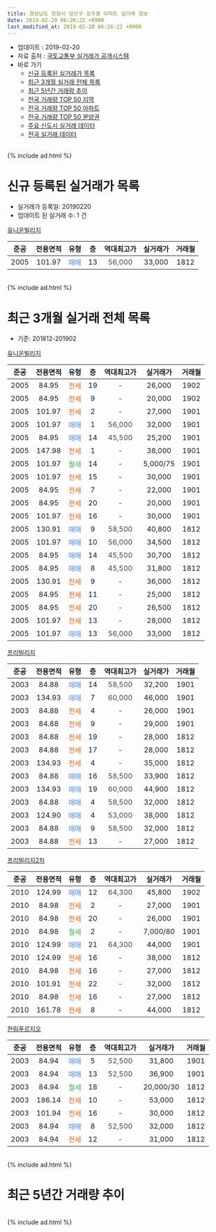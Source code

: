 ```yaml
---
title: 경상남도 창원시 성산구 성주동 아파트 실거래 정보
date: 2019-02-20 06:26:22 +0900
last_modified_at: 2019-02-20 06:26:22 +0900
---
```


* 업데이트 : 2019-02-20
* 자료 출처 : [국토교통부 실거래가 공개시스템](http://rt.molit.go.kr)
* 바로 가기
    * [신규 등록된 실거래가 목록](#신규-등록된-실거래가-목록)
    * [최근 3개월 실거래 전체 목록](#최근-3개월-실거래-전체-목록)
    * [최근 5년간 거래량 추이](#최근-5년간-거래량-추이)
    * [전국 거래량 TOP 50 지역](https://inasie.github.io/apt-trade-info/최근-3개월-전국에서-가장-거래가-많이-발생한-지역)
    * [전국 거래량 TOP 50 아파트](https://inasie.github.io/apt-trade-info/최근-3개월-전국에서-가장-거래가-많이-발생한-아파트)
    * [전국 거래량 TOP 50 분양권](https://inasie.github.io/apt-trade-info/최근-3개월-전국에서-가장-거래가-많이-발생한-분양권)
    * [주요 신도시 실거래 데이터](https://inasie.github.io/apt-trade-info/주요-신도시)
    * [전국 실거래 데이터](https://inasie.github.io/apt-trade-info/전국)
<br>
{% include ad.html %}
<br>

# 신규 등록된 실거래가 목록
* 실거래가 등록일: 20190220
* 업데이트 된 실거래 수: 1 건


[유니온빌리지](https://search.naver.com/search.naver?query=%EA%B2%BD%EC%83%81%EB%82%A8%EB%8F%84+%EC%B0%BD%EC%9B%90%EC%8B%9C+%EC%84%B1%EC%82%B0%EA%B5%AC+%EC%84%B1%EC%A3%BC%EB%8F%99+%EC%9C%A0%EB%8B%88%EC%98%A8%EB%B9%8C%EB%A6%AC%EC%A7%80)

|준공|전용면적|유형|층|역대최고가|실거래가|거래월|
|:---:|:---:|:---:|:---:|:---:|:---:|:---:|
|2005|101.97|<span style="color:#4285f3">매매</span>|13|<span style="color:#444444">56,000</span>|33,000|1812|


<br>
{% include ad.html %}
<br>

# 최근 3개월 실거래 전체 목록
* 기준: 201812-201902


[유니온빌리지](https://search.naver.com/search.naver?query=%EA%B2%BD%EC%83%81%EB%82%A8%EB%8F%84+%EC%B0%BD%EC%9B%90%EC%8B%9C+%EC%84%B1%EC%82%B0%EA%B5%AC+%EC%84%B1%EC%A3%BC%EB%8F%99+%EC%9C%A0%EB%8B%88%EC%98%A8%EB%B9%8C%EB%A6%AC%EC%A7%80)

|준공|전용면적|유형|층|역대최고가|실거래가|거래월|
|:---:|:---:|:---:|:---:|:---:|:---:|:---:|
|2005|84.95|<span style="color:#ff5a00">전세</span>|19|<span style="color:#444444">-</span>|26,000|1902|
|2005|84.95|<span style="color:#ff5a00">전세</span>|9|<span style="color:#444444">-</span>|20,000|1902|
|2005|101.97|<span style="color:#ff5a00">전세</span>|2|<span style="color:#444444">-</span>|27,000|1901|
|2005|101.97|<span style="color:#4285f3">매매</span>|1|<span style="color:#444444">56,000</span>|32,000|1901|
|2005|84.95|<span style="color:#4285f3">매매</span>|14|<span style="color:#444444">45,500</span>|25,200|1901|
|2005|147.98|<span style="color:#ff5a00">전세</span>|1|<span style="color:#444444">-</span>|38,000|1901|
|2005|101.97|<span style="color:#34a853">월세</span>|14|<span style="color:#444444">-</span>|5,000/75|1901|
|2005|101.97|<span style="color:#ff5a00">전세</span>|15|<span style="color:#444444">-</span>|30,000|1901|
|2005|84.95|<span style="color:#ff5a00">전세</span>|7|<span style="color:#444444">-</span>|22,000|1901|
|2005|84.95|<span style="color:#ff5a00">전세</span>|20|<span style="color:#444444">-</span>|20,000|1901|
|2005|101.97|<span style="color:#ff5a00">전세</span>|16|<span style="color:#444444">-</span>|30,000|1901|
|2005|130.91|<span style="color:#4285f3">매매</span>|9|<span style="color:#444444">58,500</span>|40,800|1812|
|2005|101.97|<span style="color:#4285f3">매매</span>|10|<span style="color:#444444">56,000</span>|34,500|1812|
|2005|84.95|<span style="color:#4285f3">매매</span>|14|<span style="color:#444444">45,500</span>|30,700|1812|
|2005|84.95|<span style="color:#4285f3">매매</span>|8|<span style="color:#444444">45,500</span>|31,800|1812|
|2005|130.91|<span style="color:#ff5a00">전세</span>|9|<span style="color:#444444">-</span>|36,000|1812|
|2005|84.95|<span style="color:#ff5a00">전세</span>|11|<span style="color:#444444">-</span>|25,000|1812|
|2005|84.95|<span style="color:#ff5a00">전세</span>|20|<span style="color:#444444">-</span>|26,500|1812|
|2005|101.97|<span style="color:#ff5a00">전세</span>|13|<span style="color:#444444">-</span>|28,000|1812|
|2005|101.97|<span style="color:#4285f3">매매</span>|13|<span style="color:#444444">56,000</span>|33,000|1812|

[프리빌리지](https://search.naver.com/search.naver?query=%EA%B2%BD%EC%83%81%EB%82%A8%EB%8F%84+%EC%B0%BD%EC%9B%90%EC%8B%9C+%EC%84%B1%EC%82%B0%EA%B5%AC+%EC%84%B1%EC%A3%BC%EB%8F%99+%ED%94%84%EB%A6%AC%EB%B9%8C%EB%A6%AC%EC%A7%80)

|준공|전용면적|유형|층|역대최고가|실거래가|거래월|
|:---:|:---:|:---:|:---:|:---:|:---:|:---:|
|2003|84.88|<span style="color:#4285f3">매매</span>|14|<span style="color:#444444">58,500</span>|32,200|1901|
|2003|134.93|<span style="color:#4285f3">매매</span>|7|<span style="color:#444444">60,000</span>|46,000|1901|
|2003|84.88|<span style="color:#ff5a00">전세</span>|4|<span style="color:#444444">-</span>|26,000|1901|
|2003|84.88|<span style="color:#ff5a00">전세</span>|9|<span style="color:#444444">-</span>|29,000|1901|
|2003|84.88|<span style="color:#ff5a00">전세</span>|19|<span style="color:#444444">-</span>|28,000|1812|
|2003|84.88|<span style="color:#ff5a00">전세</span>|17|<span style="color:#444444">-</span>|28,000|1812|
|2003|134.93|<span style="color:#ff5a00">전세</span>|4|<span style="color:#444444">-</span>|35,000|1812|
|2003|84.88|<span style="color:#4285f3">매매</span>|16|<span style="color:#444444">58,500</span>|33,900|1812|
|2003|134.93|<span style="color:#4285f3">매매</span>|19|<span style="color:#444444">60,000</span>|44,900|1812|
|2003|84.88|<span style="color:#4285f3">매매</span>|4|<span style="color:#444444">58,500</span>|32,000|1812|
|2003|124.90|<span style="color:#4285f3">매매</span>|4|<span style="color:#444444">53,000</span>|38,000|1812|
|2003|84.88|<span style="color:#4285f3">매매</span>|9|<span style="color:#444444">58,500</span>|32,000|1812|
|2003|84.88|<span style="color:#ff5a00">전세</span>|13|<span style="color:#444444">-</span>|27,000|1812|

[프리빌리지2차](https://search.naver.com/search.naver?query=%EA%B2%BD%EC%83%81%EB%82%A8%EB%8F%84+%EC%B0%BD%EC%9B%90%EC%8B%9C+%EC%84%B1%EC%82%B0%EA%B5%AC+%EC%84%B1%EC%A3%BC%EB%8F%99+%ED%94%84%EB%A6%AC%EB%B9%8C%EB%A6%AC%EC%A7%802%EC%B0%A8)

|준공|전용면적|유형|층|역대최고가|실거래가|거래월|
|:---:|:---:|:---:|:---:|:---:|:---:|:---:|
|2010|124.99|<span style="color:#4285f3">매매</span>|12|<span style="color:#444444">64,300</span>|45,800|1902|
|2010|84.98|<span style="color:#ff5a00">전세</span>|2|<span style="color:#444444">-</span>|27,000|1901|
|2010|84.98|<span style="color:#ff5a00">전세</span>|20|<span style="color:#444444">-</span>|26,000|1901|
|2010|84.98|<span style="color:#34a853">월세</span>|2|<span style="color:#444444">-</span>|7,000/80|1901|
|2010|124.99|<span style="color:#4285f3">매매</span>|21|<span style="color:#444444">64,300</span>|44,000|1901|
|2010|124.99|<span style="color:#ff5a00">전세</span>|16|<span style="color:#444444">-</span>|38,000|1812|
|2010|84.98|<span style="color:#ff5a00">전세</span>|16|<span style="color:#444444">-</span>|27,000|1812|
|2010|101.91|<span style="color:#ff5a00">전세</span>|22|<span style="color:#444444">-</span>|32,000|1812|
|2010|84.98|<span style="color:#ff5a00">전세</span>|16|<span style="color:#444444">-</span>|27,000|1812|
|2010|161.78|<span style="color:#ff5a00">전세</span>|8|<span style="color:#444444">-</span>|44,000|1812|


<script async src="//pagead2.googlesyndication.com/pagead/js/adsbygoogle.js"></script>
<!-- 기본 -->
<ins class="adsbygoogle"
     style="display:block"
     data-ad-client="ca-pub-2446590836940007"
     data-ad-slot="1659523306"
     data-ad-format="auto"
     data-full-width-responsive="true"></ins>
<script>
(adsbygoogle = window.adsbygoogle || []).push({});
</script>


[한림푸르지오](https://search.naver.com/search.naver?query=%EA%B2%BD%EC%83%81%EB%82%A8%EB%8F%84+%EC%B0%BD%EC%9B%90%EC%8B%9C+%EC%84%B1%EC%82%B0%EA%B5%AC+%EC%84%B1%EC%A3%BC%EB%8F%99+%ED%95%9C%EB%A6%BC%ED%91%B8%EB%A5%B4%EC%A7%80%EC%98%A4)

|준공|전용면적|유형|층|역대최고가|실거래가|거래월|
|:---:|:---:|:---:|:---:|:---:|:---:|:---:|
|2003|84.94|<span style="color:#4285f3">매매</span>|5|<span style="color:#444444">52,500</span>|31,800|1901|
|2003|84.94|<span style="color:#4285f3">매매</span>|13|<span style="color:#444444">52,500</span>|36,900|1901|
|2003|84.94|<span style="color:#34a853">월세</span>|18|<span style="color:#444444">-</span>|20,000/30|1812|
|2003|186.14|<span style="color:#ff5a00">전세</span>|10|<span style="color:#444444">-</span>|53,000|1812|
|2003|101.94|<span style="color:#ff5a00">전세</span>|16|<span style="color:#444444">-</span>|30,000|1812|
|2003|84.94|<span style="color:#4285f3">매매</span>|8|<span style="color:#444444">52,500</span>|32,000|1812|
|2003|84.94|<span style="color:#ff5a00">전세</span>|12|<span style="color:#444444">-</span>|31,000|1812|


<br>
{% include ad.html %}
<br>

# 최근 5년간 거래량 추이


<div style="width:100%;">
    <canvas id="deal_progress" height="200"></canvas>
</div>

<script>
new Chart(document.getElementById("deal_progress"), {
    type: 'line',
    data: {
        labels: ['201402','201403','201404','201405','201406','201407','201408','201409','201410','201411','201412','201501','201502','201503','201504','201505','201506','201507','201508','201509','201510','201511','201512','201601','201602','201603','201604','201605','201606','201607','201608','201609','201610','201611','201612','201701','201702','201703','201704','201705','201706','201707','201708','201709','201710','201711','201712','201801','201802','201803','201804','201805','201806','201807','201808','201809','201810','201811','201812','201901','201902'],
        datasets: [{
            label: '매매',
            pointRadius: 1,
            data: [18, 29, 19, 18, 13, 18, 23, 29, 34, 14, 11, 11, 16, 19, 19, 16, 18, 17, 14, 16, 18, 16, 9, 4, 6, 8, 6, 3, 7, 3, 5, 8, 4, 12, 9, 6, 7, 9, 11, 4, 3, 11, 8, 15, 8, 20, 10, 11, 13, 17, 13, 14, 10, 13, 12, 19, 23, 11, 11, 7, 1],
            borderColor: "rgba(255, 201, 14, 1)",
            backgroundColor: "rgba(255, 201, 14, 0.5)",
            fill: false,
            lineTension: 0
        },{
            label: '전월세',
            pointRadius: 1,
            data: [18, 15, 14, 14, 14, 14, 5, 21, 25, 13, 17, 19, 11, 20, 12, 8, 11, 9, 9, 9, 17, 16, 29, 17, 13, 12, 9, 10, 8, 16, 15, 12, 19, 16, 23, 27, 12, 8, 5, 8, 7, 8, 11, 9, 18, 15, 22, 22, 20, 25, 11, 12, 15, 14, 8, 11, 19, 18, 17, 12, 2],
            borderColor: "rgba(0, 141, 185, 1)",
            backgroundColor: "rgba(0, 141, 185, 0.5)",
            fill: false,
            lineTension: 0
        }
        ]
    },
    options: {
        responsive: true,
        title: {
            display: false
        },
        tooltips: {
            mode: 'index',
            intersect: false
        },
        hover: {
            mode: 'nearest',
            intersect: true
        },
        scales: {
            xAxes: [{
                display: true,
                scaleLabel: {
                    display: true,
                    labelString: '년/월'
                }
            }],
            yAxes: [{
                display: true,
                ticks: {
                    suggestedMin: 0,
                },
                scaleLabel: {
                    display: true,
                    labelString: '실거래 수'
                }
            }]
        }
    }
});

</script>


<br>
{% include ad.html %}
<br>


